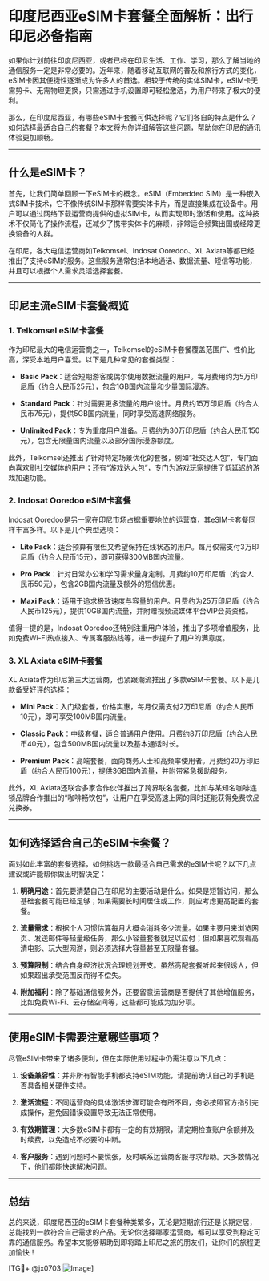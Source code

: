 # 印度尼西亚eSIM卡套餐全面解析：出行印尼必备指南

如果你计划前往印度尼西亚，或者已经在印尼生活、工作、学习，那么了解当地的通信服务一定是非常必要的。近年来，随着移动互联网的普及和旅行方式的变化，eSIM卡因其便捷性逐渐成为许多人的首选。相较于传统的实体SIM卡，eSIM卡无需剪卡、无需物理更换，只需通过手机设置即可轻松激活，为用户带来了极大的便利。

那么，在印度尼西亚，有哪些eSIM卡套餐可供选择呢？它们各自的特点是什么？如何选择最适合自己的套餐？本文将为你详细解答这些问题，帮助你在印尼的通讯体验更加顺畅。

---

## 什么是eSIM卡？

首先，让我们简单回顾一下eSIM卡的概念。eSIM（Embedded SIM）是一种嵌入式SIM卡技术，它不像传统SIM卡那样需要实体卡片，而是直接集成在设备中。用户可以通过网络下载运营商提供的虚拟SIM卡，从而实现即时激活和使用。这种技术不仅简化了操作流程，还减少了携带实体卡的麻烦，非常适合频繁出国或经常更换设备的人群。

在印尼，各大电信运营商如Telkomsel、Indosat Ooredoo、XL Axiata等都已经推出了支持eSIM的服务。这些服务通常包括本地通话、数据流量、短信等功能，并且可以根据个人需求灵活选择套餐。

---

## 印尼主流eSIM卡套餐概览

### 1. Telkomsel eSIM卡套餐

作为印尼最大的电信运营商之一，Telkomsel的eSIM卡套餐覆盖范围广、性价比高，深受本地用户喜爱。以下是几种常见的套餐类型：

- **Basic Pack**：适合短期游客或偶尔使用数据流量的用户。每月费用约为5万印尼盾（约合人民币25元），包含1GB国内流量和少量国际漫游。
  
- **Standard Pack**：针对需要更多流量的用户设计。月费约15万印尼盾（约合人民币75元），提供5GB国内流量，同时享受高速网络服务。
  
- **Unlimited Pack**：专为重度用户准备。月费约为30万印尼盾（约合人民币150元），包含无限量国内流量以及部分国际漫游额度。

此外，Telkomsel还推出了针对特定场景优化的套餐，例如“社交达人包”，专门面向喜欢刷社交媒体的用户；还有“游戏达人包”，专门为游戏玩家提供了低延迟的游戏加速功能。

### 2. Indosat Ooredoo eSIM卡套餐

Indosat Ooredoo是另一家在印尼市场占据重要地位的运营商，其eSIM卡套餐同样丰富多样。以下是几个典型选项：

- **Lite Pack**：适合预算有限但又希望保持在线状态的用户。每月仅需支付3万印尼盾（约合人民币15元），即可获得300MB国内流量。

- **Pro Pack**：针对日常办公和学习需求量身定制。月费约10万印尼盾（约合人民币50元），包含2GB国内流量及额外的短信优惠。

- **Maxi Pack**：适用于追求极致速度与容量的用户。月费约为25万印尼盾（约合人民币125元），提供10GB国内流量，并附赠视频流媒体平台VIP会员资格。

值得一提的是，Indosat Ooredoo还特别注重用户体验，推出了多项增值服务，比如免费Wi-Fi热点接入、专属客服热线等，进一步提升了用户的满意度。

### 3. XL Axiata eSIM卡套餐

XL Axiata作为印尼第三大运营商，也紧跟潮流推出了多款eSIM卡套餐。以下是几款备受好评的选择：

- **Mini Pack**：入门级套餐，价格实惠，每月仅需支付2万印尼盾（约合人民币10元），即可享受100MB国内流量。

- **Classic Pack**：中级套餐，适合普通用户使用。月费约8万印尼盾（约合人民币40元），包含500MB国内流量以及基本通话时长。

- **Premium Pack**：高端套餐，面向商务人士和高频率使用者。月费约20万印尼盾（约合人民币100元），提供3GB国内流量，并附带紧急援助服务。

此外，XL Axiata还联合多家合作伙伴推出了跨界联名套餐，比如与某知名咖啡连锁品牌合作推出的“咖啡畅饮包”，让用户在享受高速上网的同时还能获得免费饮品兑换券。

---

## 如何选择适合自己的eSIM卡套餐？

面对如此丰富的套餐选择，如何挑选一款最适合自己需求的eSIM卡呢？以下几点建议或许能帮你做出明智决定：

1. **明确用途**：首先要清楚自己在印尼的主要活动是什么。如果是短暂访问，那么基础套餐可能已经足够；如果需要长时间居住或工作，则应考虑更高配置的套餐。

2. **流量需求**：根据个人习惯估算每月大概会消耗多少流量。如果主要用来浏览网页、发送邮件等轻量级任务，那么小容量套餐就足以应付；但如果喜欢观看高清电影、玩大型网游，则必须选择大容量甚至无限量套餐。

3. **预算限制**：结合自身经济状况合理规划开支。虽然高配套餐听起来很诱人，但如果超出承受范围反而得不偿失。

4. **附加福利**：除了基础通信服务外，还要留意运营商是否提供了其他增值服务，比如免费Wi-Fi、云存储空间等，这些都可能成为加分项。

---

## 使用eSIM卡需要注意哪些事项？

尽管eSIM卡带来了诸多便利，但在实际使用过程中仍需注意以下几点：

1. **设备兼容性**：并非所有智能手机都支持eSIM功能，请提前确认自己的手机是否具备相关硬件支持。

2. **激活流程**：不同运营商的具体激活步骤可能会有所不同，务必按照官方指引完成操作，避免因错误设置导致无法正常使用。

3. **有效期管理**：大多数eSIM卡都有一定的有效期限，请定期检查账户余额并及时续费，以免造成不必要的中断。

4. **客户服务**：遇到问题时不要慌张，及时联系运营商客服寻求帮助。大多数情况下，他们都能快速解决问题。

---

## 总结

总的来说，印度尼西亚的eSIM卡套餐种类繁多，无论是短期旅行还是长期定居，总能找到一款符合自己需求的产品。无论你选择哪家运营商，都可以享受到稳定可靠的通信服务。希望本文能够帮助到即将踏上印尼之旅的朋友们，让你们的旅程更加愉快！

[TG💪+ @jx0703 ![Image](https://github.com/user-attachments/assets/dbca1d08-cadb-493c-b0ec-ad6f7a83f270)]
